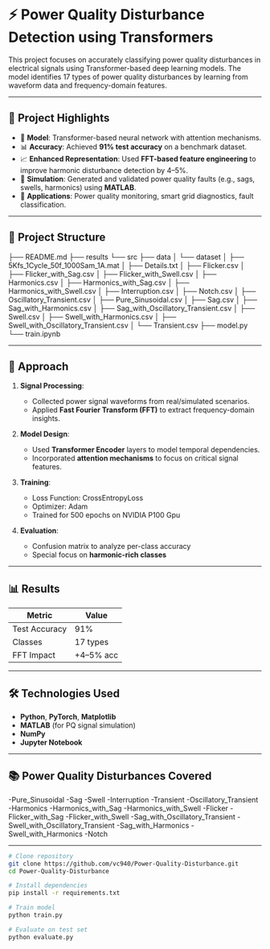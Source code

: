 # ⚡ Power Quality Disturbance Detection using Transformers

This project focuses on accurately classifying power quality disturbances in electrical signals using Transformer-based deep learning models. The model identifies 17 types of power quality disturbances by learning from waveform data and frequency-domain features.

---

## 🚀 Project Highlights

- 🧠 **Model**: Transformer-based neural network with attention mechanisms.
- 📊 **Accuracy**: Achieved **91% test accuracy** on a benchmark dataset.
- 📈 **Enhanced Representation**: Used **FFT-based feature engineering** to improve harmonic disturbance detection by 4–5%.
- 🧪 **Simulation**: Generated and validated power quality faults (e.g., sags, swells, harmonics) using **MATLAB**.
- 📡 **Applications**: Power quality monitoring, smart grid diagnostics, fault classification.

---

## 📁 Project Structure


├── README.md
├── results
└── src
    ├── data
    │   └── dataset
    │       ├── 5Kfs_1Cycle_50f_1000Sam_1A.mat
    │       ├── Details.txt
    │       ├── Flicker.csv
    │       ├── Flicker_with_Sag.csv
    │       ├── Flicker_with_Swell.csv
    │       ├── Harmonics.csv
    │       ├── Harmonics_with_Sag.csv
    │       ├── Harmonics_with_Swell.csv
    │       ├── Interruption.csv
    │       ├── Notch.csv
    │       ├── Oscillatory_Transient.csv
    │       ├── Pure_Sinusoidal.csv
    │       ├── Sag.csv
    │       ├── Sag_with_Harmonics.csv
    │       ├── Sag_with_Oscillatory_Transient.csv
    │       ├── Swell.csv
    │       ├── Swell_with_Harmonics.csv
    │       ├── Swell_with_Oscillatory_Transient.csv
    │       └── Transient.csv
    ├── model.py
    └── train.ipynb


---

## 🧠 Approach

1. **Signal Processing**:
   - Collected power signal waveforms from real/simulated scenarios.
   - Applied **Fast Fourier Transform (FFT)** to extract frequency-domain insights.

2. **Model Design**:
   - Used **Transformer Encoder** layers to model temporal dependencies.
   - Incorporated **attention mechanisms** to focus on critical signal features.

3. **Training**:
   - Loss Function: CrossEntropyLoss
   - Optimizer: Adam
   - Trained for 500 epochs on NVIDIA P100 Gpu

4. **Evaluation**:
   - Confusion matrix to analyze per-class accuracy
   - Special focus on **harmonic-rich classes**

---

## 📊 Results

| Metric         | Value     |
|----------------|-----------|
| Test Accuracy  | 91%       |
| Classes        | 17 types  |
| FFT Impact     | +4–5% acc |

---

## 🛠️ Technologies Used

- **Python**, **PyTorch**, **Matplotlib**
- **MATLAB** (for PQ signal simulation)
- **NumPy**
- **Jupyter Notebook**

---

## 📚 Power Quality Disturbances Covered
-Pure_Sinusoidal
-Sag
-Swell
-Interruption
-Transient
-Oscillatory_Transient
-Harmonics
-Harmonics_with_Sag
-Harmonics_with_Swell
-Flicker
-Flicker_with_Sag
-Flicker_with_Swell
-Sag_with_Oscillatory_Transient
-Swell_with_Oscillatory_Transient
-Sag_with_Harmonics
-Swell_with_Harmonics
-Notch

---

```bash
# Clone repository
git clone https://github.com/vc940/Power-Quality-Disturbance.git
cd Power-Quality-Disturbance

# Install dependencies
pip install -r requirements.txt

# Train model
python train.py

# Evaluate on test set
python evaluate.py
